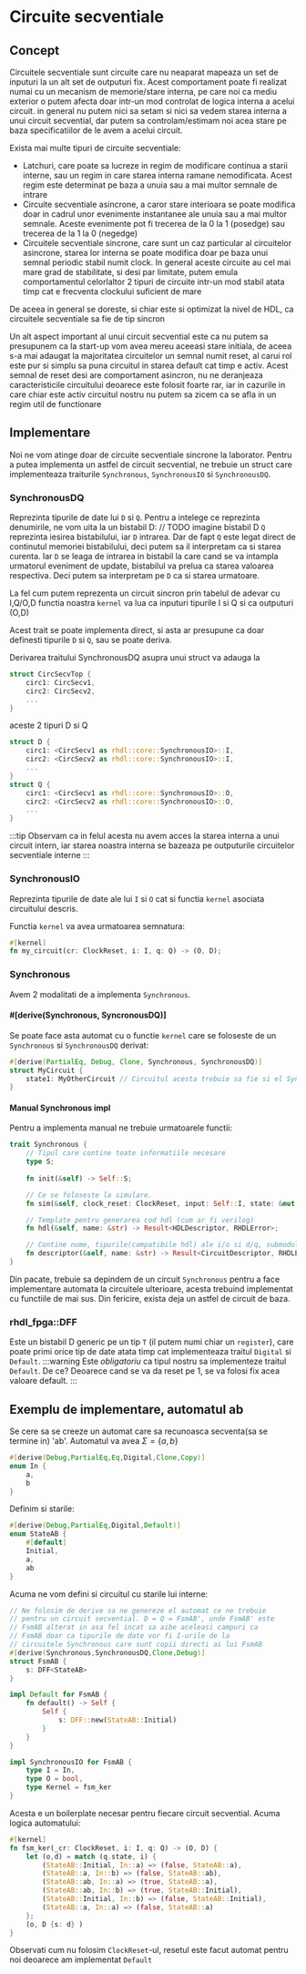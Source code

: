 # Circuite secventiale
## Concept
Circuitele secventiale sunt circuite care nu neaparat mapeaza un set
de inputuri la un alt set de outputuri fix. Acest comportament
poate fi realizat numai cu un mecanism de memorie/stare interna, pe care noi ca
mediu exterior o putem afecta doar intr-un mod controlat de logica
interna a acelui circuit. in general nu putem nici sa setam
si nici sa vedem starea interna a unui circuit secvential, dar
putem sa controlam/estimam noi acea stare pe baza specificatiilor
de le avem a acelui circuit.

Exista mai multe tipuri de circuite secventiale:
- Latchuri, care poate sa lucreze in regim de modificare continua
a starii interne, sau un regim in care starea interna ramane nemodificata.
Acest regim este determinat pe baza a unuia sau a mai multor semnale de intrare
- Circuite secventiale asincrone, a caror stare interioara se poate
modifica doar in cadrul unor evenimente instantanee ale unuia sau
a mai multor semnale. Aceste evenimente pot fi trecerea de la 0 la 1 (posedge) sau trecerea de la 1 la 0 (negedge)
- Circuitele secventiale sincrone, care sunt un caz particular al
circuitelor asincrone, starea lor interna se poate modifica doar pe
baza unui semnal periodic stabil numit clock. In general aceste circuite au cel mai mare grad de stabilitate, si desi par limitate,
putem emula comportamentul celorlaltor 2 tipuri de circuite intr-un mod stabil atata timp cat e frecventa clockului suficient de mare

De aceea in general se doreste, si chiar este si optimizat la nivel
de HDL, ca circuitele secventiale sa fie de tip sincron

Un alt aspect important al unui circuit secvential este ca nu putem
sa presupunem ca la start-up vom avea mereu aceeasi stare initiala,
de aceea s-a mai adaugat la majoritatea circuitelor un semnal
numit reset, al carui rol este pur si simplu sa puna circuitul in starea default cat timp e activ.
Acest semnal de reset desi are comportament asincron, nu ne deranjeaza caracteristicile circuitului deoarece este folosit foarte rar,
iar in cazurile in care chiar este activ circuitul nostru nu putem
sa zicem ca se afla in un regim util de functionare
## Implementare
Noi ne vom atinge doar de circuite secventiale sincrone la laborator.
Pentru a putea implementa un astfel de circuit secvential, ne trebuie un struct care implementeaza traiturile `Synchronous`, `SynchronousIO` si `SynchronousDQ`.
### SynchronousDQ
Reprezinta tipurile de date lui `D` si `Q`.
Pentru a intelege ce reprezinta denumirile, ne vom uita la un bistabil D:
// TODO imagine bistabil D
`Q` reprezinta iesirea bistabilului, iar `D` intrarea.
Dar de fapt `Q` este legat direct de continutul memoriei bistabilului, deci putem
sa il interpretam ca si starea curenta.
Iar `D` se leaga de intrarea in bistabil la care cand se va intampla urmatorul eveniment de update,
bistabilul va prelua ca starea valoarea respectiva. Deci putem sa interpretam pe `D` ca si starea urmatoare.

La fel cum putem reprezenta un circuit sincron prin tabelul de adevar cu I,Q/O,D functia noastra `kernel` va lua ca inputuri tipurile I si Q si ca outputuri (O,D)

Acest trait se poate implementa direct, si asta ar presupune ca
doar definesti tipurile `D` si `Q`, sau se poate deriva.

Derivarea traitului SynchronousDQ asupra unui struct va adauga la
```rust
struct CircSecvTop {
    circ1: CircSecv1,
    circ2: CircSecv2,
    ...
}
```
aceste 2 tipuri D si Q
```rust
struct D {
    circ1: <CircSecv1 as rhdl::core::SynchronousIO>::I,
    circ2: <CircSecv2 as rhdl::core::SynchronousIO>::I,
    ...
}
struct Q {
    circ1: <CircSecv1 as rhdl::core::SynchronousIO>::O,
    circ2: <CircSecv2 as rhdl::core::SynchronousIO>::O,
    ...
}
```
:::tip
Observam ca in felul acesta nu avem acces la starea interna a unui
circuit intern, iar starea noastra interna se bazeaza pe outputurile circuitelor secventiale interne
:::

### SynchronousIO
Reprezinta tipurile de date ale lui `I` si `O` cat si functia `kernel` asociata circuitului descris.

Functia `kernel` va avea urmatoarea semnatura:
```rust
#[kernel]
fn my_circuit(cr: ClockReset, i: I, q: Q) -> (O, D);
```
### Synchronous

Avem 2 modalitati de a implementa `Synchronous`.
#### #[derive(Synchronous, SyncronousDQ)]
Se poate face asta automat cu o functie `kernel` care se foloseste de un `Synchronous` si `SynchronousDQ` derivat:
```rust
#[derive(PartialEq, Debug, Clone, Synchronous, SynchronousDQ)]
struct MyCircuit {
    state1: MyOtherCircuit // Circuitul acesta trebuie sa fie si el Synchronous
}
```
#### Manual Synchronous impl
Pentru a implementa manual ne trebuie urmatoarele functii:
```rust
trait Synchronous {
    // Tipul care contine toate informatiile necesare
    type S;
    
    fn init(&self) -> Self::S;

    // Ce se foloseste la simulare.
    fn sim(&self, clock_reset: ClockReset, input: Self::I, state: &mut Self::S) -> Self::O;

    // Template pentru generarea cod hdl (cum ar fi verilog)
    fn hdl(&self, name: &str) -> Result<HDLDescriptor, RHDLError>;

    // Contine nume, tipurile(compatibile hdl) ale i/o si d/q, submodulele, cat si informatii de netlist si rtl
    fn descriptor(&self, name: &str) -> Result<CircuitDescriptor, RHDLError>;
}
```
Din pacate, trebuie sa depindem de un circuit `Synchronous` pentru a face implementare automata la circuitele ulterioare, acesta trebuind
implementat cu functiile de mai sus. Din fericire, exista deja un astfel de circuit de baza.

### rhdl_fpga::DFF
Este un bistabil D generic pe un tip `T` (il putem numi chiar un `register`), care poate primi orice tip de date atata timp cat implementeaza traitul `Digital` si `Default`.
:::warning
Este *obligatoriu* ca tipul nostru sa implementeze traitul `Default`. De ce? Deoarece cand se va da reset pe 1, se va folosi fix acea valoare default.
:::

## Exemplu de implementare, automatul ab
Se cere sa se creeze un automat care sa recunoasca secventa(sa se termine in) 'ab'. Automatul va avea $\Sigma=\{a,b\}$

```rust
#[derive(Debug,PartialEq,Eq,Digital,Clone,Copy)]
enum In {
    a,
    b
}
```

Definim si starile:
```rust
#[derive(Debug,PartialEq,Digital,Default)]
enum StateAB {
    #[default]
    Initial,
    a,
    ab
}
```

Acuma ne vom defini si circuitul cu starile lui interne:
```rust
// Ne folosim de derive sa ne genereze el automat ce ne trebuie
// pentru un circuit secvential. D = Q = FsmAB', unde FsmAB' este
// FsmAB alterat in asa fel incat sa aibe aceleasi campuri ca
// FsmAB doar ca tipurile de date vor fi I-urile de la
// circuitele Synchronous care sunt copii directi ai lui FsmAB
#[derive(Synchronous,SynchronousDQ,Clone,Debug)]
struct FsmAB {
    s: DFF<StateAB>
}

impl Default for FsmAB {
    fn default() -> Self {
        Self {
            s: DFF::new(StateAB::Initial)
        }
    }
}

impl SynchronousIO for FsmAB {
    type I = In,
    type O = bool,
    type Kernel = fsm_ker
}
```

Acesta e un boilerplate necesar pentru fiecare circuit secvential. Acuma logica automatului:
```rust
#[kernel]
fn fsm_ker(_cr: ClockReset, i: I, q: Q) -> (O, D) {
    let (o,d) = match (q.state, i) {
        (StateAB::Initial, In::a) => (false, StateAB::a),
        (StateAB::a, In::b) => (false, StateAB::ab),
        (StateAB::ab, In::a) => (true, StateAB::a),
        (StateAB::ab, In::b) => (true, StateAB::Initial),
        (StateAB::Initial, In::b) => (false, StateAB::Initial),
        (StateAB::a, In::a) => (false, StateAB::a)
    };
    (o, D {s: d} )
}
```
Observati cum nu folosim `ClockReset`-ul, resetul este facut automat pentru noi deoarece am implementat `Default`
